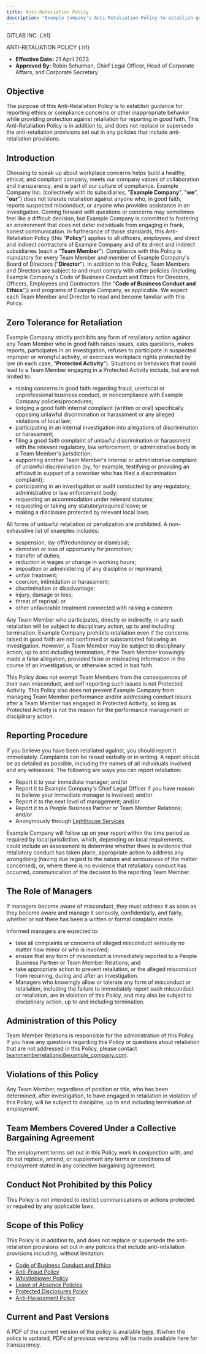 ```yaml
---
title: Anti-Retaliation Policy
description: "Example Company's Anti-Retaliation Policy to establish guidance for reporting ethics or compliance concerns or other inappropriate behavior while providing protection against retaliation for reporting in good faith."
---
```


GITLAB INC.
{.h1}

ANTI-RETALIATION POLICY
{.h1}

- **Effective Date:** 21 April 2023
- **Approved By:** Robin Schulman, Chief Legal Officer, Head of Corporate Affairs, and Corporate Secretary

## Objective

The purpose of this Anti-Retaliation Policy is to establish guidance for reporting ethics or compliance concerns or other inappropriate behavior while providing protection against retaliation for reporting in good faith. This Anti-Retaliation Policy is in addition to, and does not replace or supersede the anti-retaliation provisions set out in any policies that include anti-retaliation provisions.

## Introduction

Choosing to speak up about workplace concerns helps build a healthy, ethical, and compliant company, meets our company values of collaboration and transparency, and is part of our culture of compliance. Example Company Inc. (collectively with its subsidiaries, "**Example Company**", "**we**", "**our**") does not tolerate retaliation against anyone who, in good faith, reports suspected misconduct, or anyone who provides assistance in an investigation. Coming forward with questions or concerns may sometimes feel like a difficult decision, but Example Company is committed to fostering an environment that does not deter individuals from engaging in frank, honest communication. In furtherance of those standards, this Anti-Retaliation Policy (this "**Policy**") applies to all officers, employees, and direct and indirect contractors of Example Company and of its direct and indirect subsidiaries (each a "**Team Member**"). Compliance with this Policy is mandatory for every Team Member and member of Example Company's Board of Directors ("**Director**"). In addition to this Policy, Team Members and Directors are subject to and must comply with other policies (including Example Company's Code of Business Conduct and Ethics for Directors, Officers, Employees and Contractors (the "**Code of Business Conduct and Ethics**")) and programs of Example Company, as applicable. We expect each Team Member and Director to read and become familiar with this Policy.

## Zero Tolerance for Retaliation

Example Company strictly prohibits any form of retaliatory action against any Team Member who in good faith raises issues, asks questions, makes reports, participates in an investigation, refuses to participate in suspected improper or wrongful activity, or exercises workplace rights protected by law (in each case, "**Protected Activity**"). Situations or behaviors that could lead to a Team Member engaging in a Protected Activity include, but are not limited to:

- raising concerns in good faith regarding fraud, unethical or unprofessional business conduct, or noncompliance with Example Company policies/procedures;
- lodging a good faith internal complaint (written or oral) specifically opposing unlawful discrimination or harassment or any alleged violations of local law;
- participating in an internal investigation into allegations of discrimination or harassment;
- filing a good faith complaint of unlawful discrimination or harassment with the relevant regulatory, law enforcement, or administrative body in a Team Member's jurisdiction;
- supporting another Team Member's internal or administrative complaint of unlawful discrimination (by, for example, testifying or providing an affidavit in support of a coworker who has filed a discrimination complaint);
- participating in an investigation or audit conducted by any regulatory, administrative or law enforcement body;
- requesting an accommodation under relevant statutes;
- requesting or taking any statutory/required leave; or
- making a disclosure protected by relevant local laws.

All forms of unlawful retaliation or penalization are prohibited. A non-exhaustive list of examples includes:

- suspension, lay-off/redundancy or dismissal;
- demotion or loss of opportunity for promotion;
- transfer of duties;
- reduction in wages or change in working hours;
- imposition or administering of any discipline or reprimand;
- unfair treatment;
- coercion, intimidation or harassment;
- discrimination or disadvantage;
- injury, damage or loss;
- threat of reprisal; or
- other unfavorable treatment connected with raising a concern.

Any Team Member who participates, directly or indirectly, in any such retaliation will be subject to disciplinary action, up to and including termination.
Example Company prohibits retaliation even if the concerns raised in good faith are not confirmed or substantiated following an investigation. However, a Team Member may be subject to disciplinary action, up to and including termination, if the Team Member knowingly made a false allegation, provided false or misleading information in the course of an investigation, or otherwise acted in bad faith.

This Policy does not exempt Team Members from the consequences of their own misconduct, and self-reporting such issues is not Protected Activity. This Policy also does not prevent Example Company from managing Team Member performance and/or addressing conduct issues after a Team Member has engaged in Protected Activity, so long as Protected Activity is not the reason for the performance management or disciplinary action.

## Reporting Procedure

If you believe you have been retaliated against, you should report it immediately. Complaints can be raised verbally or in writing. A report should be as detailed as possible, including the names of all individuals involved and any witnesses. The following are ways you can report retaliation:

- Report it to your immediate manager; and/or
- Report it to Example Company's Chief Legal Officer if you have reason to believe your immediate manager is involved; and/or
- Report it to the next level of management; and/or
- Report it to a People Business Partner or Team Member Relations; and/or
- Anonymously through [Lighthouse Services](/handbook/people-group/#how-to-report-violations)

Example Company will follow up on your report within the time period as required by local jurisdiction, which, depending on local requirements, could include an assessment to determine whether there is evidence that retaliatory conduct has taken place, appropriate action to address any wrongdoing (having due regard to the nature and seriousness of the matter concerned), or, where there is no evidence that retaliatory conduct has occurred, communication of the decision to the reporting Team Member.

## The Role of Managers

If managers become aware of misconduct, they must address it as soon as they become aware and manage it seriously, confidentially, and fairly, whether or not there has been a written or formal complaint made.

Informed managers are expected to:

- take all complaints or concerns of alleged misconduct seriously no matter how minor or who is involved;
- ensure that any form of misconduct is immediately reported to a People Business Partner  or Team Member Relations; and
- take appropriate action to prevent retaliation, or the alleged misconduct from recurring, during and after an investigation.
- Managers who knowingly allow or tolerate any form of misconduct or retaliation, including the failure to immediately report such misconduct or retaliation, are in violation of this Policy, and may also be subject to disciplinary action, up to and including termination.

## Administration of this Policy

Team Member Relations is responsible for the administration of this Policy. If you have any questions regarding this Policy or questions about retaliation that are not addressed in this Policy, please contact [teammemberrelations@example_company.com](teammemberrelations@example_company.com).

## Violations of this Policy

Any Team Member, regardless of position or title, who has been determined, after investigation, to have engaged in retaliation in violation of this Policy, will be subject to discipline, up to and including termination of employment.

## Team Members Covered Under a Collective Bargaining Agreement

The employment terms set out in this Policy work in conjunction with, and do not replace, amend, or supplement any terms or conditions of employment stated in any collective bargaining agreement.

## Conduct Not Prohibited by this Policy

This Policy is not intended to restrict communications or actions protected or required by any applicable laws.

## Scope of this Policy

This Policy is in addition to, and does not replace or supersede the anti-retaliation provisions set out in any policies that include anti-retaliation provisions including, without limitation:

- [Code of Business Conduct and Ethics](https://ir.example_company.com/static-files/7d8c7eb3-cb17-4d68-a607-1b7a1fa1c95d)
- [Anti-Fraud Policy](/handbook/legal/anti-fraud-policy/)
- [Whistleblower Policy](https://drive.google.com/drive/folders/1kB3k5FRnR3OUBP0Eyo3SxxyPKeiRFfUk)
- [Leave of Absence Policies](/handbook/people-policies/leave-of-absence/)
- [Protected Disclosures Policy](https://docs.google.com/document/d/1cIRHYLBCKJy2doHcpL4Yg-A4PWaw16IgjWLUCb34OyE/edit?usp=sharing)
- [Anti-Harassment Policy](/handbook/people-group/anti-harassment/)

## Current and Past Versions

A PDF of the current version of the policy is available [here](https://drive.google.com/drive/folders/11P6OpKHk2Yspll6Wh7MhR25zSWpQzB51). If/when the policy is updated, PDFs of previous versions will be made available here for transparency.
